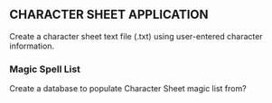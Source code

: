 ## CHARACTER SHEET APPLICATION

Create a character sheet text file (.txt) using user-entered character information.

### Magic Spell List

Create a database to populate Character Sheet magic list from?
